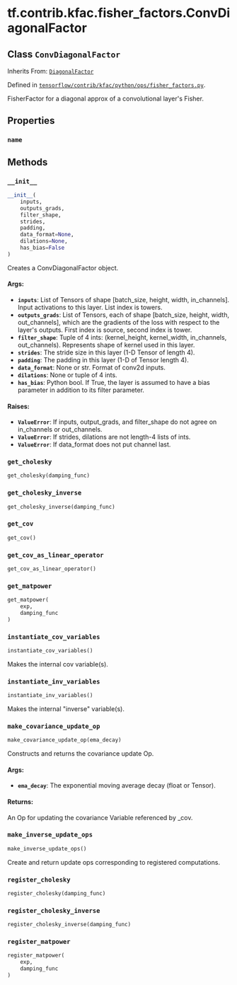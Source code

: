 <div itemscope itemtype="http://developers.google.com/ReferenceObject">
<meta itemprop="name" content="tf.contrib.kfac.fisher_factors.ConvDiagonalFactor" />
<meta itemprop="property" content="name"/>
<meta itemprop="property" content="__init__"/>
<meta itemprop="property" content="get_cholesky"/>
<meta itemprop="property" content="get_cholesky_inverse"/>
<meta itemprop="property" content="get_cov"/>
<meta itemprop="property" content="get_cov_as_linear_operator"/>
<meta itemprop="property" content="get_matpower"/>
<meta itemprop="property" content="instantiate_cov_variables"/>
<meta itemprop="property" content="instantiate_inv_variables"/>
<meta itemprop="property" content="make_covariance_update_op"/>
<meta itemprop="property" content="make_inverse_update_ops"/>
<meta itemprop="property" content="register_cholesky"/>
<meta itemprop="property" content="register_cholesky_inverse"/>
<meta itemprop="property" content="register_matpower"/>
</div>

# tf.contrib.kfac.fisher_factors.ConvDiagonalFactor

## Class `ConvDiagonalFactor`

Inherits From: [`DiagonalFactor`](../../../../tf/contrib/kfac/fisher_factors/DiagonalFactor.md)



Defined in [`tensorflow/contrib/kfac/python/ops/fisher_factors.py`](https://www.tensorflow.org/code/tensorflow/contrib/kfac/python/ops/fisher_factors.py).

FisherFactor for a diagonal approx of a convolutional layer's Fisher.

## Properties

<h3 id="name"><code>name</code></h3>





## Methods

<h3 id="__init__"><code>__init__</code></h3>

``` python
__init__(
    inputs,
    outputs_grads,
    filter_shape,
    strides,
    padding,
    data_format=None,
    dilations=None,
    has_bias=False
)
```

Creates a ConvDiagonalFactor object.

#### Args:

* <b>`inputs`</b>: List of Tensors of shape [batch_size, height, width, in_channels].
    Input activations to this layer.  List index is towers.
* <b>`outputs_grads`</b>: List of Tensors, each of shape [batch_size,
    height, width, out_channels], which are the gradients of the loss
    with respect to the layer's outputs.  First index is source, second
    index is tower.
* <b>`filter_shape`</b>: Tuple of 4 ints: (kernel_height, kernel_width, in_channels,
    out_channels). Represents shape of kernel used in this layer.
* <b>`strides`</b>: The stride size in this layer (1-D Tensor of length 4).
* <b>`padding`</b>: The padding in this layer (1-D of Tensor length 4).
* <b>`data_format`</b>: None or str. Format of conv2d inputs.
* <b>`dilations`</b>: None or tuple of 4 ints.
* <b>`has_bias`</b>: Python bool. If True, the layer is assumed to have a bias
    parameter in addition to its filter parameter.


#### Raises:

* <b>`ValueError`</b>: If inputs, output_grads, and filter_shape do not agree on
    in_channels or out_channels.
* <b>`ValueError`</b>: If strides, dilations are not length-4 lists of ints.
* <b>`ValueError`</b>: If data_format does not put channel last.

<h3 id="get_cholesky"><code>get_cholesky</code></h3>

``` python
get_cholesky(damping_func)
```



<h3 id="get_cholesky_inverse"><code>get_cholesky_inverse</code></h3>

``` python
get_cholesky_inverse(damping_func)
```



<h3 id="get_cov"><code>get_cov</code></h3>

``` python
get_cov()
```



<h3 id="get_cov_as_linear_operator"><code>get_cov_as_linear_operator</code></h3>

``` python
get_cov_as_linear_operator()
```



<h3 id="get_matpower"><code>get_matpower</code></h3>

``` python
get_matpower(
    exp,
    damping_func
)
```



<h3 id="instantiate_cov_variables"><code>instantiate_cov_variables</code></h3>

``` python
instantiate_cov_variables()
```

Makes the internal cov variable(s).

<h3 id="instantiate_inv_variables"><code>instantiate_inv_variables</code></h3>

``` python
instantiate_inv_variables()
```

Makes the internal "inverse" variable(s).

<h3 id="make_covariance_update_op"><code>make_covariance_update_op</code></h3>

``` python
make_covariance_update_op(ema_decay)
```

Constructs and returns the covariance update Op.

#### Args:

* <b>`ema_decay`</b>: The exponential moving average decay (float or Tensor).

#### Returns:

An Op for updating the covariance Variable referenced by _cov.

<h3 id="make_inverse_update_ops"><code>make_inverse_update_ops</code></h3>

``` python
make_inverse_update_ops()
```

Create and return update ops corresponding to registered computations.

<h3 id="register_cholesky"><code>register_cholesky</code></h3>

``` python
register_cholesky(damping_func)
```



<h3 id="register_cholesky_inverse"><code>register_cholesky_inverse</code></h3>

``` python
register_cholesky_inverse(damping_func)
```



<h3 id="register_matpower"><code>register_matpower</code></h3>

``` python
register_matpower(
    exp,
    damping_func
)
```





